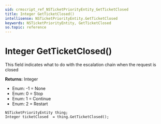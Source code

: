 ```yaml
---
uid: crmscript_ref_NSTicketPriorityEntity_GetTicketClosed
title: Integer GetTicketClosed()
intellisense: NSTicketPriorityEntity.GetTicketClosed
keywords: NSTicketPriorityEntity, GetTicketClosed
so.topic: reference
---
```


# Integer GetTicketClosed()

This field indicates what to do with the escalation chain when the request is closed

**Returns:** Integer

* Enum: -1 = None 
* Enum: 0 = Stop 
* Enum: 1 = Continue 
* Enum: 2 = Restart 

```crmscript
NSTicketPriorityEntity thing;
Integer ticketClosed  = thing.GetTicketClosed();
```

